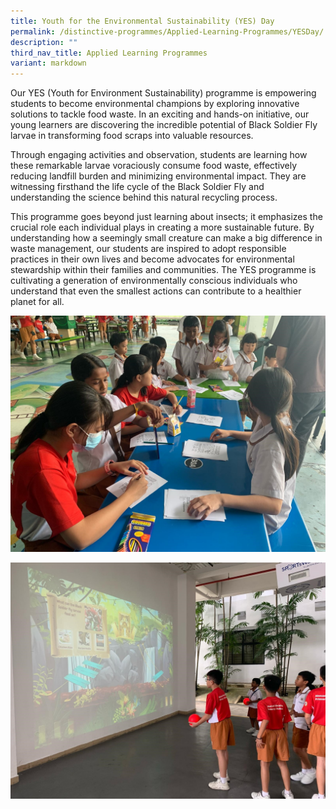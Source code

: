 ```yaml
---
title: Youth for the Environmental Sustainability (YES) Day
permalink: /distinctive-programmes/Applied-Learning-Programmes/YESDay/
description: ""
third_nav_title: Applied Learning Programmes
variant: markdown
---
```

Our YES (Youth for Environment Sustainability) programme is empowering students to become environmental champions by exploring innovative solutions to tackle food waste. In an exciting and hands-on initiative, our young learners are discovering the incredible potential of Black Soldier Fly larvae in transforming food scraps into valuable resources.

Through engaging activities and observation, students are learning how these remarkable larvae voraciously consume food waste, effectively reducing landfill burden and minimizing environmental impact. They are witnessing firsthand the life cycle of the Black Soldier Fly and understanding the science behind this natural recycling process.

This programme goes beyond just learning about insects; it emphasizes the crucial role each individual plays in creating a more sustainable future. By understanding how a seemingly small creature can make a big difference in waste management, our students are inspired to adopt responsible practices in their own lives and become advocates for environmental stewardship within their families and communities. The YES programme is cultivating a generation of environmentally conscious individuals who understand that even the smallest actions can contribute to a healthier planet for all.

![](/images/YES_Programme_1.jpg)

![](/images/YES_Programme_2.jpg)